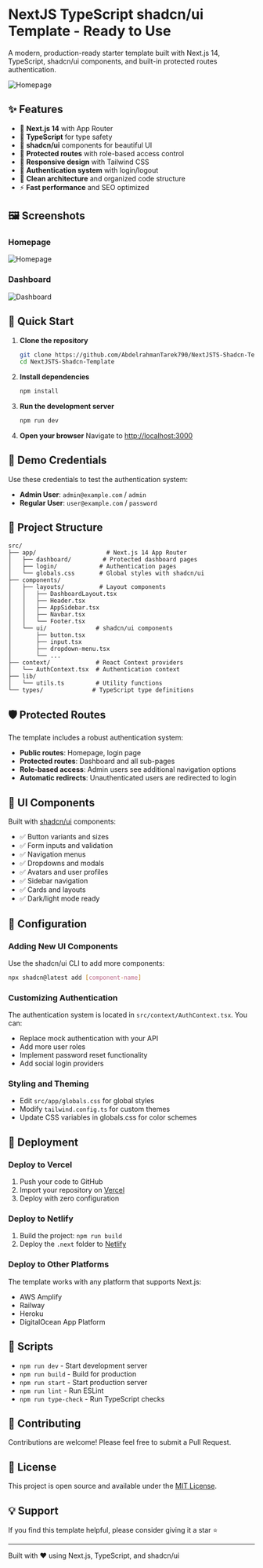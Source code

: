 # NextJS TypeScript shadcn/ui Template - Ready to Use

A modern, production-ready starter template built with Next.js 14, TypeScript, shadcn/ui components, and built-in protected routes authentication.

![Homepage](https://github.com/user-attachments/assets/7449f583-489b-4f85-81ff-2fb21309b6df)

## ✨ Features

- 🚀 **Next.js 14** with App Router
- 🔷 **TypeScript** for type safety
- 🎨 **shadcn/ui** components for beautiful UI
- 🔐 **Protected routes** with role-based access control
- 📱 **Responsive design** with Tailwind CSS
- 🔄 **Authentication system** with login/logout
- 🎯 **Clean architecture** and organized code structure
- ⚡ **Fast performance** and SEO optimized

## 🖼️ Screenshots

### Homepage
![Homepage](https://github.com/user-attachments/assets/7449f583-489b-4f85-81ff-2fb21309b6df)

### Dashboard
![Dashboard](https://github.com/user-attachments/assets/09e93101-3051-40ff-9f92-2a2980eba652)

## 🚀 Quick Start

1. **Clone the repository**
   ```bash
   git clone https://github.com/AbdelrahmanTarek790/NextJSTS-Shadcn-Template.git
   cd NextJSTS-Shadcn-Template
   ```

2. **Install dependencies**
   ```bash
   npm install
   ```

3. **Run the development server**
   ```bash
   npm run dev
   ```

4. **Open your browser**
   Navigate to [http://localhost:3000](http://localhost:3000)

## 🔐 Demo Credentials

Use these credentials to test the authentication system:

- **Admin User**: `admin@example.com` / `admin`
- **Regular User**: `user@example.com` / `password`

## 📁 Project Structure

```
src/
├── app/                    # Next.js 14 App Router
│   ├── dashboard/         # Protected dashboard pages
│   ├── login/            # Authentication pages
│   └── globals.css       # Global styles with shadcn/ui
├── components/
│   ├── layouts/          # Layout components
│   │   ├── DashboardLayout.tsx
│   │   ├── Header.tsx
│   │   ├── AppSidebar.tsx
│   │   ├── Navbar.tsx
│   │   └── Footer.tsx
│   └── ui/              # shadcn/ui components
│       ├── button.tsx
│       ├── input.tsx
│       ├── dropdown-menu.tsx
│       └── ...
├── context/             # React Context providers
│   └── AuthContext.tsx  # Authentication context
├── lib/
│   └── utils.ts         # Utility functions
└── types/              # TypeScript type definitions
```

## 🛡️ Protected Routes

The template includes a robust authentication system:

- **Public routes**: Homepage, login page
- **Protected routes**: Dashboard and all sub-pages
- **Role-based access**: Admin users see additional navigation options
- **Automatic redirects**: Unauthenticated users are redirected to login

## 🎨 UI Components

Built with [shadcn/ui](https://ui.shadcn.com/) components:

- ✅ Button variants and sizes
- ✅ Form inputs and validation
- ✅ Navigation menus
- ✅ Dropdowns and modals
- ✅ Avatars and user profiles
- ✅ Sidebar navigation
- ✅ Cards and layouts
- ✅ Dark/light mode ready

## 🔧 Configuration

### Adding New UI Components

Use the shadcn/ui CLI to add more components:

```bash
npx shadcn@latest add [component-name]
```

### Customizing Authentication

The authentication system is located in `src/context/AuthContext.tsx`. You can:

- Replace mock authentication with your API
- Add more user roles
- Implement password reset functionality
- Add social login providers

### Styling and Theming

- Edit `src/app/globals.css` for global styles
- Modify `tailwind.config.ts` for custom themes
- Update CSS variables in globals.css for color schemes

## 🚀 Deployment

### Deploy to Vercel

1. Push your code to GitHub
2. Import your repository on [Vercel](https://vercel.com)
3. Deploy with zero configuration

### Deploy to Netlify

1. Build the project: `npm run build`
2. Deploy the `.next` folder to [Netlify](https://netlify.com)

### Deploy to Other Platforms

The template works with any platform that supports Next.js:
- AWS Amplify
- Railway
- Heroku
- DigitalOcean App Platform

## 🧰 Scripts

- `npm run dev` - Start development server
- `npm run build` - Build for production
- `npm run start` - Start production server
- `npm run lint` - Run ESLint
- `npm run type-check` - Run TypeScript checks

## 🤝 Contributing

Contributions are welcome! Please feel free to submit a Pull Request.

## 📄 License

This project is open source and available under the [MIT License](LICENSE).

## 💡 Support

If you find this template helpful, please consider giving it a star ⭐

---

Built with ❤️ using Next.js, TypeScript, and shadcn/ui

